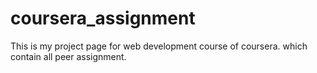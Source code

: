 # coursera_assignment
This is my project page for web development course of coursera. which contain all peer assignment.
